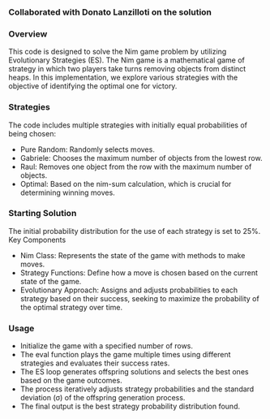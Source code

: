 ### Collaborated with Donato Lanzilloti on the solution


### Overview

This code is designed to solve the Nim game problem by utilizing Evolutionary Strategies (ES). The Nim game is a mathematical game of strategy in which two players take turns removing objects from distinct heaps. In this implementation, we explore various strategies with the objective of identifying the optimal one for victory.

### Strategies

The code includes multiple strategies with initially equal probabilities of being chosen:
- Pure Random: Randomly selects moves.
- Gabriele: Chooses the maximum number of objects from the lowest row.
- Raul: Removes one object from the row with the maximum number of objects.
- Optimal: Based on the nim-sum calculation, which is crucial for determining winning moves.

### Starting Solution

The initial probability distribution for the use of each strategy is set to 25%.
Key Components
- Nim Class: Represents the state of the game with methods to make moves.
- Strategy Functions: Define how a move is chosen based on the current state of the game.
- Evolutionary Approach: Assigns and adjusts probabilities to each strategy based on their success, seeking to maximize the probability of the optimal strategy over time.

### Usage
- Initialize the game with a specified number of rows.
- The eval function plays the game multiple times using different strategies and evaluates their success rates.
- The ES loop generates offspring solutions and selects the best ones based on the game outcomes.
- The process iteratively adjusts strategy probabilities and the standard deviation (σ) of the offspring generation process.
- The final output is the best strategy probability distribution found.
